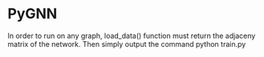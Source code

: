 # PyGNN
 
In order to run on any graph, load_data() function must return the adjaceny matrix of the network.
Then simply output the command python train.py
